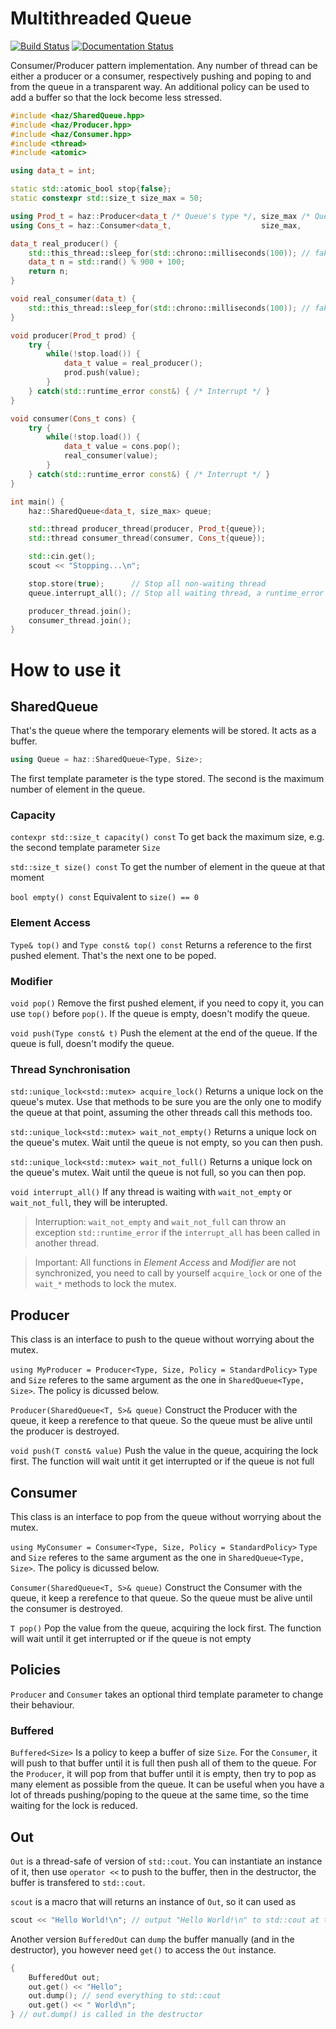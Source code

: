 # Multithreaded Queue
[![Build Status](https://api.travis-ci.org/Hazurl/shared-queue.png?branch=master)](https://travis-ci.org/Hazurl/shared-queue)
[![Documentation Status](https://readthedocs.org/projects/ansicolortags/badge/?version=latest)](https://hazurl.github.io/shared-queue/book/index.html)

Consumer/Producer pattern implementation.
Any number of thread can be either a producer or a consumer, respectively pushing and poping to and from the queue in a transparent way.
An additional policy can be used to add a buffer so that the lock become less stressed.

```cpp 
#include <haz/SharedQueue.hpp>
#include <haz/Producer.hpp>
#include <haz/Consumer.hpp>
#include <thread>
#include <atomic>

using data_t = int;

static std::atomic_bool stop{false};
static constexpr std::size_t size_max = 50;

using Prod_t = haz::Producer<data_t /* Queue's type */, size_max /* Queue's size */, haz::Buffered<15> /* Policy */>;
using Cons_t = haz::Consumer<data_t,                    size_max,                    haz::Buffered<10>>;

data_t real_producer() {
    std::this_thread::sleep_for(std::chrono::milliseconds(100)); // fake work
    data_t n = std::rand() % 900 + 100;
    return n;
}

void real_consumer(data_t) {
    std::this_thread::sleep_for(std::chrono::milliseconds(100)); // fake work
}

void producer(Prod_t prod) {
    try {
        while(!stop.load()) {
            data_t value = real_producer();
            prod.push(value);
        }
    } catch(std::runtime_error const&) { /* Interrupt */ } 
}

void consumer(Cons_t cons) {
    try {
        while(!stop.load()) {
            data_t value = cons.pop();
            real_consumer(value);
        }
    } catch(std::runtime_error const&) { /* Interrupt */ } 
}

int main() {
    haz::SharedQueue<data_t, size_max> queue;

    std::thread producer_thread(producer, Prod_t{queue});
    std::thread consumer_thread(consumer, Cons_t{queue});

    std::cin.get();
    scout << "Stopping...\n";

    stop.store(true);      // Stop all non-waiting thread
    queue.interrupt_all(); // Stop all waiting thread, a runtime_error will be threw

    producer_thread.join();
    consumer_thread.join();
}
```


# How to use it

## SharedQueue

That's the queue where the temporary elements will be stored.
It acts as a buffer.

```cpp
using Queue = haz::SharedQueue<Type, Size>;
```

The first template parameter is the type stored. The second is the maximum number of element in the queue.

### Capacity

`contexpr std::size_t capacity() const`
To get back the maximum size, e.g. the second template parameter `Size`

`std::size_t size() const`
To get the number of element in the queue at that moment

`bool empty() const`
Equivalent to `size() == 0`

### Element Access

`Type& top()` and `Type const& top() const` 
Returns a reference to the first pushed element. That's the next one to be poped.

### Modifier

`void pop()`
Remove the first pushed element, if you need to copy it, you can use `top()` before `pop()`. 
If the queue is empty, doesn't modify the queue.

`void push(Type const& t)`
Push the element at the end of the queue. 
If the queue is full, doesn't modify the queue.

### Thread Synchronisation

`std::unique_lock<std::mutex> acquire_lock()`
Returns a unique lock on the queue's mutex.
Use that methods to be sure you are the only one to modify the queue at that point, assuming the other threads call this methods too.

`std::unique_lock<std::mutex> wait_not_empty()`
Returns a unique lock on the queue's mutex.
Wait until the queue is not empty, so you can then push.

`std::unique_lock<std::mutex> wait_not_full()`
Returns a unique lock on the queue's mutex.
Wait until the queue is not full, so you can then pop.

`void interrupt_all()`
If any thread is waiting with `wait_not_empty` or `wait_not_full`, they will be interupted.

> Interruption:
> `wait_not_empty` and `wait_not_full` can throw an exception `std::runtime_error` if the `interrupt_all` has been called in another thread.

> Important:
> All functions in *Element Access* and *Modifier* are not synchronized, 
> you need to call by yourself `acquire_lock` or one of the `wait_*` methods to lock the mutex.

## Producer

This class is an interface to push to the queue without worrying about the mutex.

`using MyProducer = Producer<Type, Size, Policy = StandardPolicy>`
`Type` and `Size` referes to the same argument as the one in `SharedQueue<Type, Size>`.
The policy is dicussed below.

`Producer(SharedQueue<T, S>& queue)`
Construct the Producer with the queue, it keep a rerefence to that queue. 
So the queue must be alive until the producer is destroyed.

`void push(T const& value)` 
Push the value in the queue, acquiring the lock first. 
The function will wait untit it get interrupted or if the queue is not full

## Consumer

This class is an interface to pop from the queue without worrying about the mutex.

`using MyConsumer = Consumer<Type, Size, Policy = StandardPolicy>`
`Type` and `Size` referes to the same argument as the one in `SharedQueue<Type, Size>`.
The policy is dicussed below.

`Consumer(SharedQueue<T, S>& queue)`
Construct the Consumer with the queue, it keep a rerefence to that queue. 
So the queue must be alive until the consumer is destroyed.

`T pop()` 
Pop the value from the queue, acquiring the lock first. 
The function will wait until it get interrupted or if the queue is not empty

## Policies

`Producer` and `Consumer` takes an optional third template parameter to change their behaviour.

### Buffered

`Buffered<Size>`
Is a policy to keep a buffer of size `Size`.
For the `Consumer`, it will push to that buffer until it is full then push all of them to the queue.
For the `Producer`, it will pop from that buffer until it is empty, then try to pop as many element as possible from the queue.
It can be useful when you have a lot of threads pushing/poping to the queue at the same time, so the time waiting for the lock is reduced.

## Out

`Out` is a thread-safe of version of `std::cout`. 
You can instantiate an instance of it, then use `operator <<` to push to the buffer, then in the destructor, the buffer is transfered to `std::cout`.

`scout` is a macro that will returns an instance of `Out`, so it can used as
```cpp
scout << "Hello World!\n"; // output "Hello World!\n" to std::cout at the end of the statement
```

Another version `BufferedOut` can `dump` the buffer manually (and in the destructor), you however need `get()` to access the `Out` instance.
```cpp
{
    BufferedOut out;
    out.get() << "Hello";
    out.dump(); // send everything to std::cout
    out.get() << " World\n";
} // out.dump() is called in the destructor
```
